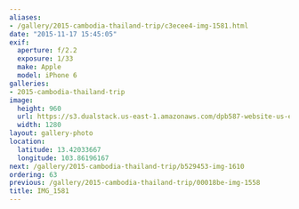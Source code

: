 ```yaml
---
aliases:
- /gallery/2015-cambodia-thailand-trip/c3ecee4-img-1581.html
date: "2015-11-17 15:45:05"
exif:
  aperture: f/2.2
  exposure: 1/33
  make: Apple
  model: iPhone 6
galleries:
- 2015-cambodia-thailand-trip
image:
  height: 960
  url: https://s3.dualstack.us-east-1.amazonaws.com/dpb587-website-us-east-1/asset/gallery/2015-cambodia-thailand-trip/c3ecee4-img-1581~1280.jpg
  width: 1280
layout: gallery-photo
location:
  latitude: 13.42033667
  longitude: 103.86196167
next: /gallery/2015-cambodia-thailand-trip/b529453-img-1610
ordering: 63
previous: /gallery/2015-cambodia-thailand-trip/00018be-img-1558
title: IMG_1581
---
```

